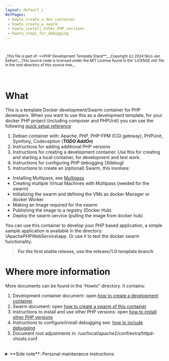 ```yaml
---
layout: default_c
RefPages:
 - howto_create_a_dev_container
 - howto_create_a_swarm
 - howto_install_other_PHP_versions
 - howto_steps_for_debugging
--- 
```


<small>
<br><br>
_This file is part of: **PHP Development Template Stack**_
_Copyright (c) 2024 Nico Jan Eelhart_
_This source code is licensed under the MIT License found in the  'LICENSE.md' file in the root directory of this source tree._
</small>
<br><br>
<br>
 
# What
This is a template Docker development/Swarm container for PHP developers. When you want to use this as a development template, for your docker PHP project (including composer and PHPUnit) you can use the following [quick setup reference](Howtos/quick-setup)


1. Debian container with: Apache, PHP, PHP-FPM (CGI gateway), PHPUnit, Symfony,  Codeception (***TODO  AddOn***)
1. Instructions for adding additional PHP versions
1. Instructions for creating a development container. 
Use this for creating and starting a local container, for development and test work. 
1. Instructions for configuring PHP debugging (Xdebug)
1. Instructions to create an (optional) Swarm, this involves: 
- Installing Multipass, see [Multipass](https://multipass.run/) 
- Creating multiple Virtual Machines with Multipass (needed for the swarm) 
- Initializing the swarm and defining the VMs as docker Manager or docker Worker
- Making an Image required for the swarm
- Publishing the image to a registry (Docker Hub)
- Deploy the swarm service (pulling the image from docker hub)

You can use this container to develop your PHP based application, a simple sample application is available in the directory: \ApachePHPWebService\app. Or use it to test the docker swarm functionality.

> **For the first stable release, use the release/1.0 template branch**



# Where more information
More documents can be found in the 'Howto" directory. it contains:
1. Development container document: open [how to create a development container](./Howtos/howto_create_a_dev_container) 
2. Swarm document: open [how to create a swarm of this container](./Howtos/howto_create_a_swarm)
3. Instructions to install and use other PHP versions: open [how to install other PHP versions](./Howtos/howto_install_other_PHP_versions)
4. Instructions to configure/install debugging see: [how to include debugging](./Howtos/howto_steps_for_debugging)
5. Document root adjustments in: /usr/local/apache2/conf/extra/httpd-vhosts.conf
<br>

<details closed>  
  <summary class="clickable-summary">
  <span  class="summary-icon"></span> 
  **Side note**: Personal maintenance instructions
  </summary> 	<!-- On same line is failure, Don't indent the following Markdown lines!  -->
  
>### Personal maintenance instructions
>The template containers are **maintained** only in the **DTS**. I copy these to a project directory and customize them there for the project. If the customization is generic, I will merge it into the DTS template project
>
> <small style="display: block; margin-bottom: -18px;"><b><i>Personal project structure</i></b></small> 
>
>  <small> **Docker-Template-Stacks (DTS)**</small> | <small> **Project Location** </small> | 
> :-------------- | :-------------------- |
> <small>DTS\PHP Development Template Stack\\ </small> | <small> \Php\Projects\projectX  </small>
> <small>DTS\Rust Template Stack\\ </small> 	| <small> \Rust\Projects\ProjectY </small>
>
><br>
> *Update:*{: style="color: Grey;font-size:13px; "} <small> these template central!</small>
</details>

<!--
<br><br><br>
# Table of content
* Table of Contents
{:toc}
-->
